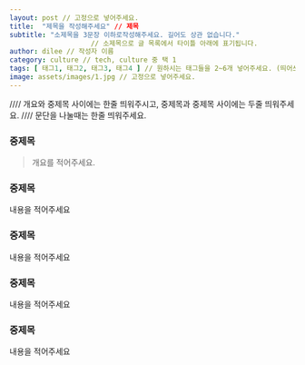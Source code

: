 ```yaml
---
layout: post // 고정으로 넣어주세요.
title:  "제목을 작성해주세요" // 제목
subtitle: "소제목을 3문장 이하로작성해주세요. 길어도 상관 없습니다." 
					// 소제목으로 글 목록에서 타이틀 아래에 표기됩니다.
author: dilee // 작성자 이름
category: culture // tech, culture 중 택 1 
tags: [ 태그1, 태그2, 태그3, 태그4 ] // 원하시는 태그들을 2~6개 넣어주세요. (띄어쓰기 X)
image: assets/images/1.jpg // 고정으로 넣어주세요.
---
```


//// 개요와 중제목 사이에는 한줄 띄워주시고, 중제목과 중제목 사이에는 두줄 띄워주세요. 
//// 문단을 나눌때는 한줄 띄워주세요.

### 중제목
> 개요를 적어주세요.

### 중제목
내용을 적어주세요


### 중제목
내용을 적어주세요


### 중제목
내용을 적어주세요


### 중제목
내용을 적어주세요


<!-- 
**진하게** // 볼드 처리 하고 싶은 텍스트
`부스터스 TECH 화이팅` // 강조하고 싶은 텍스트, 주황색 텍스트로 나오므로 꼭 필요한 곳만 사용
![이미지 설명](경로) // 마크 다운은 사이즈 조절 불가능 하므로 아래 코드로 이미지 첨부
<p style="text-align: center;">
  <img src="/assets/images/2024-07/이미지명" alt="이미지 설명">
</p>
  -->